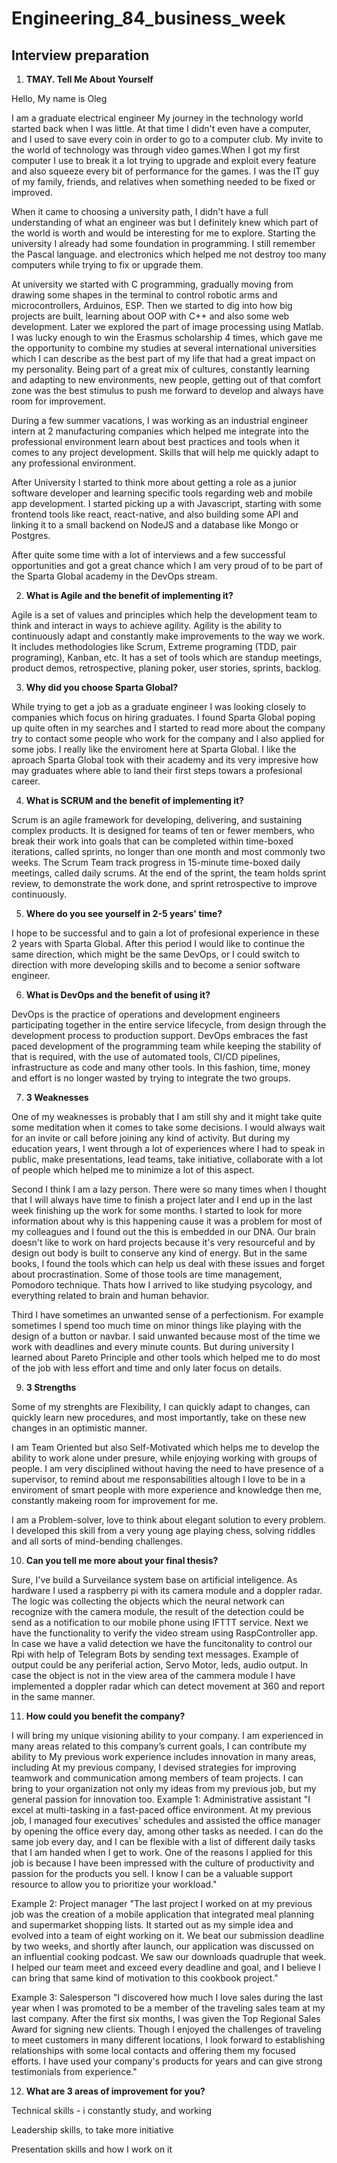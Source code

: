 # Engineering_84_business_week
## Interview preparation
1. **TMAY. Tell Me About Yourself**

Hello, My name is Oleg

I am a graduate electrical engineer
My journey in the technology world started back when I was little. At that time I didn't even have a computer, and I used to save every coin in order to go to a computer club. My invite to the world of technology was through video games.When I got my first computer I use to break it a lot trying to upgrade and exploit every feature and also squeeze every bit of performance for the games.
I was the IT guy of my family, friends, and relatives when something needed to be fixed or improved.

When it came to choosing a university path, I didn't have a full understanding of what an engineer was but I definitely knew which part of the world is worth and would be interesting for me to explore.
Starting the university I already had some foundation in programming.
I still remember the Pascal language.
and electronics which helped me not destroy too many computers while trying to fix or upgrade them.

At university we started with C programming, gradually moving from drawing some shapes in the terminal to control robotic arms and microcontrollers, Arduinos, ESP.
Then we started to dig into how big projects are built, learning about OOP with C++ and also some web development.
Later we explored the part of image processing using Matlab.
I was lucky enough to win the Erasmus scholarship 4 times, which gave me the opportunity to combine my studies at several international universities which I can describe as the best part of my life that had a great impact on my personality.
Being part of a great mix of cultures, constantly learning and adapting to new environments, new people, getting out of that comfort zone was the best stimulus to push me forward to develop and always have room for improvement.

During a few summer vacations, I was working as an industrial engineer intern at 2 manufacturing companies which helped me integrate into the professional environment learn about best practices and tools when it comes to any project development.
Skills that will help me quickly adapt to any professional environment.

After University I started to think more about getting a role as a junior software developer and learning specific tools regarding web and mobile app development. I started picking up a with Javascript, starting with some frontend tools like react, react-native, and also building some API and linking it to a small backend on NodeJS and a database like Mongo or Postgres.

After quite some time with a lot of interviews and a few successful opportunities and got a great chance which I am very proud of to be part of the Sparta Global academy in the DevOps stream.

2. **What is Agile and the benefit of implementing it?**

Agile is a set of values and principles which help the development team to think and interact in ways to achieve agility. Agility is the ability to continuously adapt and constantly make improvements to the way we work.
It includes methodologies like Scrum, Extreme programing (TDD, pair programing), Kanban, etc.
It has a set of tools which are standup meetings, product demos, retrospective, planing poker, user stories, sprints, backlog.


3. **Why did you choose Sparta Global?**

While trying to get a job as a graduate engineer I was looking closely to companies which focus on hiring graduates. I found Sparta Global poping up quite often in my searches and I started to read more about the company try to contact some people who work for the company and I also applied for some jobs. I really like the enviroment here at Sparta Global. I like the aproach Sparta Global took with their academy and its very impresive how may graduates where able to land their first steps towars a profesional career.

4. **What is SCRUM and the benefit of implementing it?**

Scrum is an agile framework for developing, delivering, and sustaining complex products. It is designed for teams of ten or fewer members, who break their work into goals that can be completed within time-boxed iterations, called sprints, no longer than one month and most commonly two weeks. The Scrum Team track progress in 15-minute time-boxed daily meetings, called daily scrums. At the end of the sprint, the team holds sprint review, to demonstrate the work done, and sprint retrospective to improve continuously.

5. **Where do you see yourself in 2-5 years' time?**

I hope to be successful and to gain a lot of profesional experience in these 2 years with Sparta Global. After this period I would like to continue the same direction, which might be the same DevOps, or I could switch to direction with more developing skills and to become a senior software engineer.

6. **What is DevOps and the benefit of using it?**

DevOps is the practice of operations and development engineers participating together in the entire service lifecycle, from design through the development process to production support. DevOps embraces the fast paced development of the programming team while keeping the stability of that is required, with the use of automated tools, CI/CD pipelines, infrastructure as code and many other tools. In this fashion, time, money and effort is no longer wasted by trying to integrate the two groups.

7. **3 Weaknesses**

One of my weaknesses is probably that I am still shy and it might take quite some meditation when it comes to take some decisions.
I would always wait for an invite or call before joining any kind of activity.
But during my education years, I went through a lot of experiences where I had to speak in public, make presentations, lead teams, take initiative, collaborate with a lot of people which helped me to minimize a lot of this aspect.

Second I think I am a lazy person. There were so many times when I thought that I will always have time to finish a project later and I end up in the last week finishing up the work for some months. 
I started to look for more information about why is this happening cause it was a problem for most of my colleagues and I found out the this is embedded in our DNA. Our brain doesn't like to work on hard projects because it's very resourceful and by design out body is built to conserve any kind of energy.
But in the same books, I found the tools which can help us deal with these issues and forget about procrastination.
Some of those tools are time management, Pomodoro technique.
Thats how I arrived to like studying psycology, and everything related to brain and human behavior.

Third I have sometimes an unwanted sense of a perfectionism. For example sometimes I spend too much time on minor things like playing with the design of a button or navbar. I said unwanted because most of the time we work with deadlines and every minute counts. But during university I learned about Pareto Principle and other tools which helped me to do most of the job with less effort and time and only later focus on details.

9. **3 Strengths**

Some of my strenghts are Flexibility, I can quickly adapt to changes, can quickly learn new procedures, and most importantly, take on these new changes in an optimistic manner.

I am Team Oriented but also Self-Motivated which helps me to develop the ability to work alone under presure, while enjoying working with groups of people. I am very disciplined without having the need to have presence of a supervisor, to remind about me responsabilities altough I love to be in a enviroment of smart people with more experience and knowledge then me, constantly makeing room for improvement for me.

I am a Problem-solver, love to think about elegant solution to every problem. I developed this skill from a very young age playing chess, solving riddles and all sorts of mind-bending challenges.

10. **Can you tell me more about your final thesis?**

Sure, I've build a Surveilance system base on artificial inteligence. As hardware I used a raspberry pi with its camera module and a doppler radar. The logic was collecting the objects which the neural network can recognize with the camera module, the result of the detection could be send as a notification to our mobile phone using IFTTT service. Next we have the functionality to verify the video stream using RaspController app. In case we have a valid detection we have the funcitonality to control our Rpi with help of Telegram Bots by sending text messages. Example of output could be any periferial action, Servo Motor, leds, audio output. In case the object is not in the view area of the cammera module I have implemented a doppler radar which can detect movement at 360 and report in the same manner.

11. **How could you benefit the company?**

I will bring my unique visioning ability to your company. I am experienced in many areas related to this company’s current goals,
I can contribute my ability to
My previous work experience includes innovation in many areas, including
At my previous company, I devised strategies for improving teamwork and communication among members of team projects. I can bring to your organization not only my ideas from my previous job, but my general passion for innovation too.
Example 1: Administrative assistant
"I excel at multi-tasking in a fast-paced office environment. At my previous job, I managed four executives' schedules and assisted the office manager by opening the office every day, among other tasks as needed. I can do the same job every day, and I can be flexible with a list of different daily tasks that I am handed when I get to work. One of the reasons I applied for this job is because I have been impressed with the culture of productivity and passion for the products you sell. I know I can be a valuable support resource to allow you to prioritize your workload."

Example 2: Project manager
"The last project I worked on at my previous job was the creation of a mobile application that integrated meal planning and supermarket shopping lists. It started out as my simple idea and evolved into a team of eight working on it. We beat our submission deadline by two weeks, and shortly after launch, our application was discussed on an influential cooking podcast. We saw our downloads quadruple that week. I helped our team meet and exceed every deadline and goal, and I believe I can bring that same kind of motivation to this cookbook project."

Example 3: Salesperson
"I discovered how much I love sales during the last year when I was promoted to be a member of the traveling sales team at my last company. After the first six months, I was given the Top Regional Sales Award for signing new clients. Though I enjoyed the challenges of traveling to meet customers in many different locations, I look forward to establishing relationships with some local contacts and offering them my focused efforts. I have used your company's products for years and can give strong testimonials from experience."

12. **What are 3 areas of improvement for you?**

Technical skills - i constantly study, and working

Leadership skills, to take more initiative

Presentation skills and how I work on it